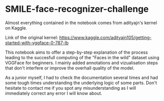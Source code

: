 # SMILE-face-recognizer-challenge
Almost everything contained in the notebook comes from adityajn's kernel on Kaggle.

Link of the original kernel: https://www.kaggle.com/adityajn105/getting-started-with-vggface-0-787-lb

This notebook aims to offer a step-by-step explanation of the process leading to the succesfull computing of the "Faces in the wild" dataset using VGGFace for beginners. I mainly added annotations and vizualisation steps that don't interfere or improve the overhall quality of the model.

As a junior myself, I had to check the documentation several times and had some tough times understanding the underlying logic of some parts. Don't hesitate to contact me if you spot any misunderstanding as I will immediately correct any error I will know about.
